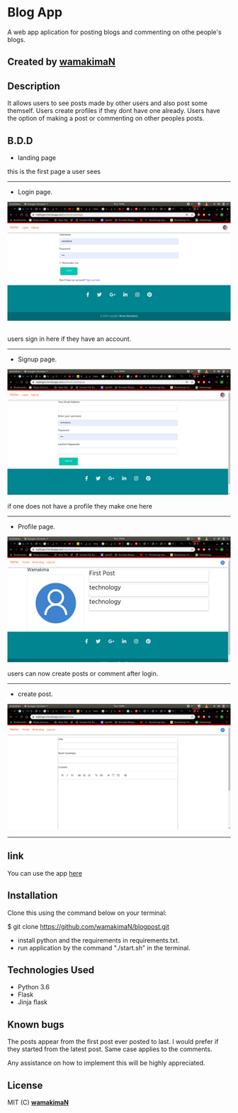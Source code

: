 #                Blog App

A web app aplication for posting blogs and commenting on othe people's blogs.

## Created by [wamakimaN](https://github.com/wamakimaN)

## Description

It allows users to see posts made by other users and also post some themself.
Users create profiles if they dont have one already.
Users have the option of making a post or commenting on other peoples posts.

## B.D.D

* landing page


this is the first page a user sees

---

* Login page.

![source page](app/static/login.png)

users sign in here if they have an account.

---

* Signup page.

![source page](app/static/signup.png)

if one does not have a profile they make one here

---

* Profile page.

![source page](app/static/profile.png)

users can now create posts or comment after login.

---

* create post.

![source page](app/static/create.png)

---


## link

You can use the app [here](https://myblogers.herokuapp.com/)


## Installation

Clone this using the command below on your terminal:

$ git clone  https://github.com/wamakimaN/blogpost.git

* install python and the requirements in requirements.txt.
* run application by the command "./start.sh" in the terminal.

## Technologies Used

* Python 3.6
* Flask
* Jinja flask



## Known bugs

The posts appear from the first post ever posted to last. I would prefer if they started from the latest post.
Same case applies to the comments.

Any assistance on how to implement this will be highly appreciated.

## License

MIT (C) **[wamakimaN](https://github.com/wamakimaN)**
